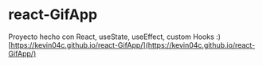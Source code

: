 # react-GifApp
Proyecto hecho con React, useState, useEffect, custom Hooks :)  
[https://kevin04c.github.io/react-GifApp/](https://kevin04c.github.io/react-GifApp/)
